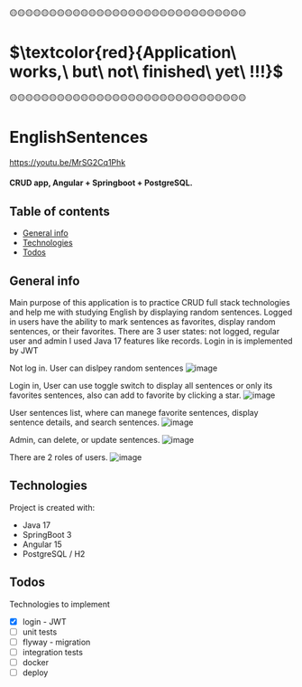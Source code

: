 🟡🟡🟡🟡🟡🟡🟡🟡🟡🟡🟡🟡🟡🟡🟡🟡🟡🟡🟡🟡🟡🟡🟡🟡🟡🟡🟡🟡🟡🟡

# $\textcolor{red}{Application\ works,\ but\ not\ finished\ yet\ !!!}$ 

🟡🟡🟡🟡🟡🟡🟡🟡🟡🟡🟡🟡🟡🟡🟡🟡🟡🟡🟡🟡🟡🟡🟡🟡🟡🟡🟡🟡🟡🟡


# EnglishSentences
https://youtu.be/MrSG2Cq1Phk

#### CRUD app, Angular + Springboot + PostgreSQL.

## Table of contents
* [General info](#general-info)
* [Technologies](#technologies)
* [Todos](#todos)

## General info
Main purpose of this application is to practice CRUD full stack technologies and help me with studying English by displaying random sentences. Logged in users have the ability to mark sentences as favorites, display random sentences, or their favorites. There are 3 user states: not logged, regular user and admin
I used Java 17 features like records. Login in is implemented by JWT



Not log in. User can dislpey random sentences
![image](https://github.com/Jakub686/EnglishSentences/assets/80157748/3ff07904-17af-4a8b-87f2-d3591d43ef66)


Login in, User can use toggle switch to display all sentences or only its favorites sentences, also can add to favorite by clicking a star.
![image](https://github.com/Jakub686/EnglishSentences/assets/80157748/a21e0ee3-cf50-47a8-a43d-64530a6858e2)


User sentences list, where can manege favorite sentences, display sentence details, and search sentences.
![image](https://github.com/Jakub686/EnglishSentences/assets/80157748/5c2ebc4a-57b9-4deb-82c3-82ff3840f38e)


Admin, can delete, or update sentences.
![image](https://github.com/Jakub686/EnglishSentences/assets/80157748/c76f0237-d680-4fdc-9750-2ec2f86d10bf)


There are 2 roles of users.
![image](https://github.com/Jakub686/EnglishSentences/assets/80157748/e66f0824-a4d3-4888-bda6-f36f4a4d2665)



## Technologies
Project is created with:
* Java 17
* SpringBoot 3
* Angular 15
* PostgreSQL / H2
	
	
## Todos
Technologies to implement

* [x] login - JWT
* [ ] unit tests
* [ ] flyway - migration
* [ ] integration tests
* [ ] docker
* [ ] deploy
